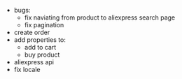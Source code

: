 - bugs:
  - fix naviating from product to aliexpress search page
  - fix pagination
- create order
- add properties to:
  - add to cart
  - buy product
- aliexpress api
- fix locale
